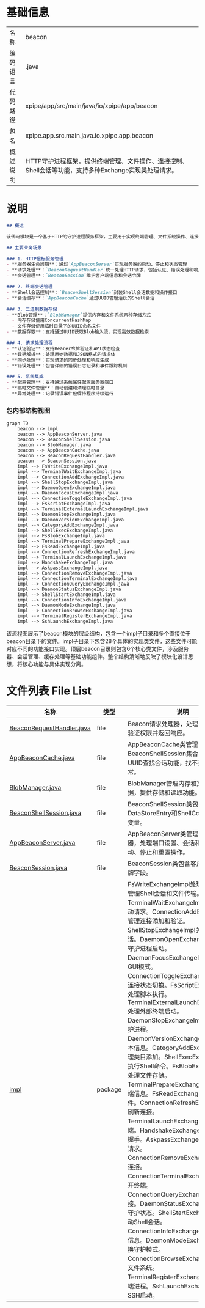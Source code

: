 # 基础信息

|      |      |
|------|------|
| 名称 | beacon |
| 编码语言 | .java |
| 代码路径 | xpipe/app/src/main/java/io/xpipe/app/beacon |
| 包名 | xpipe.app.src.main.java.io.xpipe.app.beacon |
| 概述说明 | HTTP守护进程框架，提供终端管理、文件操作、连接控制、Shell会话等功能，支持多种Exchange实现类处理请求。 |

# 说明

```markdown
## 概述

该代码模块是一个基于HTTP的守护进程服务框架，主要用于实现终端管理、文件系统操作、连接管理、Shell会话控制等核心功能。模块采用单例模式设计，通过AppBeaconServer类管理本地HTTP信标服务器，支持多线程处理各类HTTP请求。核心组件包括会话管理(BeaconSession)、二进制数据存储(BlobManager)、Shell会话缓存(AppBeaconCache)等，所有请求处理均通过统一的BeaconRequestHandler进行路由和验证。

## 主要业务场景

### 1. HTTP信标服务管理
- **服务器生命周期**：通过`AppBeaconServer`实现服务器的启动、停止和状态管理
- **请求处理**：`BeaconRequestHandler`统一处理HTTP请求，包括认证、错误处理和响应生成
- **会话管理**：`BeaconSession`维护客户端信息和会话令牌

### 2. 终端会话管理
- **Shell会话控制**：`BeaconShellSession`封装Shell会话数据和操作接口
- **会话缓存**：`AppBeaconCache`通过UUID管理活跃的Shell会话

### 3. 二进制数据存储
- **Blob管理**：`BlobManager`提供内存和文件系统两种存储方式
  - 内存存储使用ConcurrentHashMap
  - 文件存储使用临时目录下的UUID命名文件
- **数据存取**：支持通过UUID获取Blob输入流，实现高效数据检索

### 4. 请求处理流程
- **认证验证**：支持Bearer令牌验证和API状态检查
- **数据解析**：处理原始数据和JSON格式的请求体
- **同步处理**：实现请求的同步处理和响应生成
- **错误处理**：包含详细的错误日志记录和事件跟踪机制

### 5. 系统集成
- **配置管理**：支持通过系统属性配置服务器端口
- **临时文件管理**：自动创建和清理临时目录
- **异常处理**：记录错误事件但保持程序持续运行
```


### 包内部结构视图

```mermaid
graph TD
    beacon --> impl
    beacon --> AppBeaconServer.java
    beacon --> BeaconShellSession.java
    beacon --> BlobManager.java
    beacon --> AppBeaconCache.java
    beacon --> BeaconRequestHandler.java
    beacon --> BeaconSession.java
    impl --> FsWriteExchangeImpl.java
    impl --> TerminalWaitExchangeImpl.java
    impl --> ConnectionAddExchangeImpl.java
    impl --> ShellStopExchangeImpl.java
    impl --> DaemonOpenExchangeImpl.java
    impl --> DaemonFocusExchangeImpl.java
    impl --> ConnectionToggleExchangeImpl.java
    impl --> FsScriptExchangeImpl.java
    impl --> TerminalExternalLaunchExchangeImpl.java
    impl --> DaemonStopExchangeImpl.java
    impl --> DaemonVersionExchangeImpl.java
    impl --> CategoryAddExchangeImpl.java
    impl --> ShellExecExchangeImpl.java
    impl --> FsBlobExchangeImpl.java
    impl --> TerminalPrepareExchangeImpl.java
    impl --> FsReadExchangeImpl.java
    impl --> ConnectionRefreshExchangeImpl.java
    impl --> TerminalLaunchExchangeImpl.java
    impl --> HandshakeExchangeImpl.java
    impl --> AskpassExchangeImpl.java
    impl --> ConnectionRemoveExchangeImpl.java
    impl --> ConnectionTerminalExchangeImpl.java
    impl --> ConnectionQueryExchangeImpl.java
    impl --> DaemonStatusExchangeImpl.java
    impl --> ShellStartExchangeImpl.java
    impl --> ConnectionInfoExchangeImpl.java
    impl --> DaemonModeExchangeImpl.java
    impl --> ConnectionBrowseExchangeImpl.java
    impl --> TerminalRegisterExchangeImpl.java
    impl --> SshLaunchExchangeImpl.java
```

该流程图展示了beacon模块的层级结构，包含一个impl子目录和多个直接位于beacon目录下的文件。impl子目录下包含28个具体的实现类文件，这些文件可能对应不同的功能接口实现。顶层beacon目录则包含6个核心类文件，涉及服务器、会话管理、缓存处理等基础功能组件。整个结构清晰地反映了模块化设计思想，将核心功能与具体实现分离。

# 文件列表 File List

| 名称   | 类型  | 说明 |
|-------|------|-------------|
| [BeaconRequestHandler.java](BeaconRequestHandler.md) | file | Beacon请求处理器，处理HTTP请求，验证权限并返回响应。 |
| [AppBeaconCache.java](AppBeaconCache.md) | file | AppBeaconCache类管理BeaconShellSession集合，提供按UUID查找会话功能，找不到时抛出异常。 |
| [BlobManager.java](BlobManager.md) | file | BlobManager管理内存和文件二进制数据，提供存储和读取功能。 |
| [BeaconShellSession.java](BeaconShellSession.md) | file | BeaconShellSession类包含DataStoreEntry和ShellControl两个成员变量。 |
| [AppBeaconServer.java](AppBeaconServer.md) | file | AppBeaconServer类管理HTTP服务器，处理端口设置、会话和认证，支持启动、停止和重置操作。 |
| [BeaconSession.java](BeaconSession.md) | file | BeaconSession类包含客户端信息和令牌字段。 |
| [impl](impl/_module.md) | package | FsWriteExchangeImpl处理HTTP请求，管理Shell会话和文件传输。TerminalWaitExchangeImpl处理终端启动请求。ConnectionAddExchangeImpl管理连接添加和验证。ShellStopExchangeImpl关闭Shell会话。DaemonOpenExchangeImpl处理守护进程启动。DaemonFocusExchangeImpl切换至GUI模式。ConnectionToggleExchangeImpl管理连接状态切换。FsScriptExchangeImpl处理脚本执行。TerminalExternalLaunchExchangeImpl处理外部终端启动。DaemonStopExchangeImpl异步关闭守护进程。DaemonVersionExchangeImpl返回版本信息。CategoryAddExchangeImpl管理类目添加。ShellExecExchangeImpl执行Shell命令。FsBlobExchangeImpl处理文件存储。TerminalPrepareExchangeImpl准备终端信息。FsReadExchangeImpl读取文件。ConnectionRefreshExchangeImpl刷新连接。TerminalLaunchExchangeImpl启动终端。HandshakeExchangeImpl处理认证握手。AskpassExchangeImpl处理密码请求。ConnectionRemoveExchangeImpl删除连接。ConnectionTerminalExchangeImpl打开终端。ConnectionQueryExchangeImpl查询连接。DaemonStatusExchangeImpl返回守护状态。ShellStartExchangeImpl启动Shell会话。ConnectionInfoExchangeImpl返回连接信息。DaemonModeExchangeImpl切换守护模式。ConnectionBrowseExchangeImpl浏览文件系统。TerminalRegisterExchangeImpl注册终端进程。SshLaunchExchangeImpl处理SSH启动。 |


